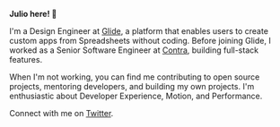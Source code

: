 **Julio here! 👋**

I'm a Design Engineer at [Glide](https://glideapps.com), a platform that enables users to create custom apps from  Spreadsheets without coding.
Before joining Glide, I worked as a Senior Software Engineer at [Contra](https://contra.com), building full-stack features.

When I'm not working, you can find me contributing to open source projects, mentoring developers, and building my own projects. I'm enthusiastic about Developer Experience, Motion, and Performance.

Connect with me on [Twitter](https://twitter.com/juliomerisio/).
